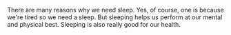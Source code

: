 There are many reasons why we need sleep. Yes, of course, one is because we're
tired so we need a sleep. But sleeping helps us perform at our mental and
physical best. Sleeping is also really good for our health.

